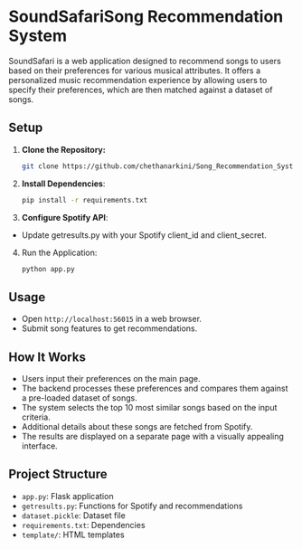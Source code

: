 # SoundSafariSong Recommendation System

SoundSafari is a web application designed to recommend songs to users based on their preferences for various musical attributes. It offers a personalized music recommendation experience by allowing users to specify their preferences, which are then matched against a dataset of songs.

## Setup

1. **Clone the Repository:**

   ```bash
   git clone https://github.com/chethanarkini/Song_Recommendation_System.git
2. **Install Dependencies**:
   ```bash
   pip install -r requirements.txt
3. **Configure Spotify API**:
- Update getresults.py with your Spotify client_id and client_secret.   
4. Run the Application:
   ```bash
   python app.py

## Usage

- Open `http://localhost:56015` in a web browser.
- Submit song features to get recommendations.

## How It Works
- Users input their preferences on the main page.
- The backend processes these preferences and compares them against a pre-loaded dataset of songs.
- The system selects the top 10 most similar songs based on the input criteria.
- Additional details about these songs are fetched from Spotify.
- The results are displayed on a separate page with a visually appealing interface.

## Project Structure

- `app.py`: Flask application
- `getresults.py`: Functions for Spotify and recommendations
- `dataset.pickle`: Dataset file
- `requirements.txt`: Dependencies
- `template/`: HTML templates
